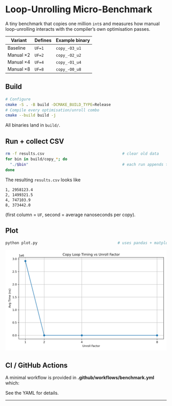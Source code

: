 # Loop-Unrolling Micro-Benchmark

A tiny benchmark that copies one million `int`s and measures how manual
loop-unrolling interacts with the compiler’s own optimisation passes.

| Variant | Defines            | Example binary             |
|---------|--------------------|----------------------------|
| Baseline| `UF=1`             | `copy_-O3_u1`              |
| Manual ×2 | `UF=2`           | `copy_-O2_u2`              |
| Manual ×4 | `UF=4`           | `copy_-O1_u4`              |
| Manual ×8 | `UF=8`           | `copy_-O0_u8`              |

## Build

```bash
# Configure
cmake -S . -B build -DCMAKE_BUILD_TYPE=Release
# Compile every optimisation/unroll combo
cmake --build build -j
````

All binaries land in `build/`.

## Run + collect CSV

```bash
rm -f results.csv                                  # clear old data
for bin in build/copy_*; do
  "./$bin"                                         # each run appends to results.csv
done
```

The resulting `results.csv` looks like

```
1, 2958123.4
2, 1499321.5
4, 747103.9
8, 373442.0
```

(first column = `UF`, second = average nanoseconds per copy).

## Plot

```bash
python plot.py                                   # uses pandas + matplotlib
```

![Plot example](loop_unrolling_plot.png)

## CI / GitHub Actions

A minimal workflow is provided in **.github/workflows/benchmark.yml** which:

See the YAML for details.

---
